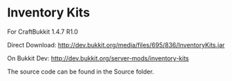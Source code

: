 Inventory Kits
==============
For CraftBukkit 1.4.7 R1.0

Direct Download: http://dev.bukkit.org/media/files/695/836/InventoryKits.jar




On Bukkit Dev: http://dev.bukkit.org/server-mods/inventory-kits

The source code can be found in the Source folder.
